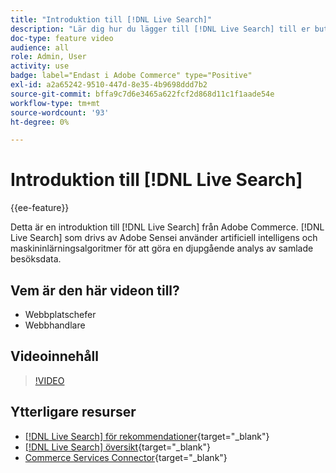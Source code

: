 ```yaml
---
title: "Introduktion till [!DNL Live Search]"
description: "Lär dig hur du lägger till [!DNL Live Search] till er butik och skapa engagerande, relevanta och personaliserade shoppingupplevelser."
doc-type: feature video
audience: all
role: Admin, User
activity: use
badge: label="Endast i Adobe Commerce" type="Positive"
exl-id: a2a65242-9510-447d-8e35-4b9698ddd7b2
source-git-commit: bffa9c7d6e3465a622fcf2d868d11c1f1aade54e
workflow-type: tm+mt
source-wordcount: '93'
ht-degree: 0%

---
```


# Introduktion till [!DNL Live Search]

{{ee-feature}}

Detta är en introduktion till [!DNL Live Search] från Adobe Commerce. [!DNL Live Search] som drivs av Adobe Sensei använder artificiell intelligens och maskininlärningsalgoritmer för att göra en djupgående analys av samlade besöksdata.

## Vem är den här videon till?

- Webbplatschefer
- Webbhandlare

## Videoinnehåll

>[!VIDEO](https://video.tv.adobe.com/v/337365?quality=12&learn=on)


## Ytterligare resurser

- [[!DNL Live Search] för rekommendationer](https://experienceleague.adobe.com/docs/commerce-learn/tutorials/marketing/live-search-recommendations.html){target="_blank"}
- [[!DNL Live Search] översikt](https://experienceleague.adobe.com/docs/commerce-merchant-services/live-search/overview.html){target="_blank"}
- [Commerce Services Connector](https://experienceleague.adobe.com/docs/commerce-merchant-services/user-guides/integration-services/saas.html){target="_blank"}
